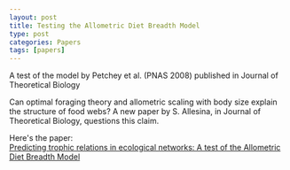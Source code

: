 ```yaml
---
layout: post
title: Testing the Allometric Diet Breadth Model
type: post
categories: Papers
tags: [papers]
---
```


A test of the model by Petchey et al. (PNAS 2008) published in Journal of Theoretical Biology

Can optimal foraging theory and allometric scaling with body size explain the structure of food webs? A new paper by S. Allesina, in Journal of Theoretical Biology, questions this claim.

Here's the paper:  
[Predicting trophic relations in ecological networks: A test of the Allometric Diet Breadth Model](http://dx.doi.org/10.1016/j.jtbi.2010.06.040)

